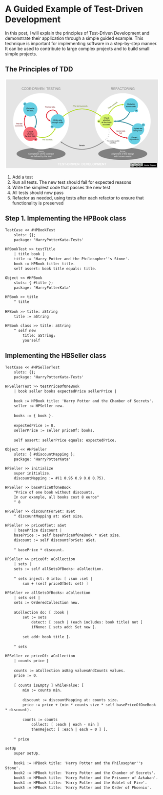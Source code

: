 # A Guided Example of Test-Driven Development

In this post, I will explain the principles of Test-Driven Development and demonstrate their application through a simple guided example.
This technique is important for implementing software in a step-by-step manner.
It can be used to contribute to large complex projects and to build small simple projects.

## The Principles of TDD

![](figures/tdd-lifecycle.png)

1. Add a test
2. Run all tests. The new test should fail for expected reasons
3. Write the simplest code that passes the new test
4. All tests should now pass
5. Refactor as needed, using tests after each refactor to ensure that functionality is preserved

## Step 1. Implementing the HPBook class

```st
TestCase << #HPBookTest
	slots: {};
	package: 'HarryPotterKata-Tests'
```
```st
HPBookTest >> testTitle
	| title book |
	title := 'Harry Potter and the Philosopher''s Stone'.
	book := HPBook title: title.
	self assert: book title equals: title.
```
```st
Object << #HPBook
	slots: { #title };
	package: 'HarryPotterKata'
```
```st
HPBook >> title
	^ title
	
HPBook >> title: aString 
	title := aString
```
```st
HPBook class >> title: aString 
	^ self new
		title: aString;
		yourself 
```

## Implementing the HBSeller class

```st
TestCase << #HPSellerTest
	slots: {};
	package: 'HarryPotterKata-Tests'
```
```st
HPSellerTest >> testPriceOfOneBook
	| book seller books expectedPrice sellerPrice |
	
	book := HPBook title: 'Harry Potter and the Chamber of Secrets'.
	seller := HPSeller new.
	
	books := { book }.
	
	expectedPrice := 8.
	sellerPrice := seller priceOf: books.
	
	self assert: sellerPrice equals: expectedPrice.
```
```st
Object << #HPSeller
	slots: { #discountMapping };
	package: 'HarryPotterKata'
```
```st
HPSeller >> initialize
	super initialize.
	discountMapping := #(1 0.95 0.9 0.8 0.75).
```
```st
HPSeller >> basePriceOfOneBook
	"Price of one book without discounts.
	In our example, all books cost 8 euros"
	^ 8
```
```st
HPSeller >> discountForSet: aSet
	^ discountMapping at: aSet size.
```
```st
HPSeller >> priceOfSet: aSet
	| basePrice discount |
	basePrice := self basePriceOfOneBook * aSet size.
	discount := self discountForSet: aSet.
	
	^ basePrice * discount.
```
```st
HPSeller >> priceOf: aCollection 
	| sets |
	sets := self allSetsOfBooks: aCollection.
	
	^ sets inject: 0 into: [ :sum :set |
		sum + (self priceOfSet: set) ]
```

```st
HPSeller >> allSetsOfBooks: aCollection
	| sets set |
	sets := OrderedCollection new.
	
	aCollection do: [ :book |
		set := sets
			detect: [ :each | (each includes: book title) not ]
			ifNone: [ sets add: Set new ].
			
		set add: book title ].
	
	^ sets
```

```st
HPSeller >> priceOf: aCollection 
	| counts price |
	
	counts := aCollection asBag valuesAndCounts values.
	price := 0.
	
	[ counts isEmpty ] whileFalse: [
		min := counts min.
		
		discount := discountMapping at: counts size.
		price := price + (min * counts size * self basePriceOfOneBook * discount).
		
		counts := counts
			collect: [ :each | each - min ]
			thenReject: [ :each | each = 0 ] ].
	
	^ price
```
```st
setUp
	super setUp.
	
	book1 := HPBook title: 'Harry Potter and the Philosopher''s Stone'.
	book2 := HPBook title: 'Harry Potter and the Chamber of Secrets'.
	book3 := HPBook title: 'Harry Potter and the Prisoner of Azkaban'.
	book4 := HPBook title: 'Harry Potter and the Goblet of Fire'.
	book5 := HPBook title: 'Harry Potter and the Order of Phoenix'.
```